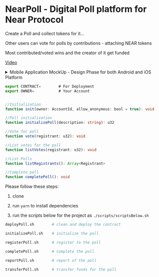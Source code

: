 # NearPoll - Digital Poll platform for Near Protocol
Create a Poll and collect tokens for it...

Other users can vote for polls by contributions - attaching NEAR tokens 

Most contributed/voted wins and the creator of it get funded

[Video](https://www.loom.com/share/0ef23e989d93404098da77950e702e35)

<details>
  <summary>Mobile Application MockUp - Design Phase for both Android and iOS Platform</summary>
  
  ## Screens
  1. ![screen1](https://user-images.githubusercontent.com/61827071/166820733-6de97074-56df-4595-9933-b3ecc5954267.PNG)
  2. ![screen2](https://user-images.githubusercontent.com/61827071/166820765-5478f63b-044d-4224-9b62-5333d0b171d6.PNG)
  3. ![screen3](https://user-images.githubusercontent.com/61827071/166820874-cad3e723-3608-4f43-a7f7-8370f9ebee08.PNG)
  4. ![screen4](https://user-images.githubusercontent.com/61827071/166820886-deccf444-02c6-4c30-9d67-9c555953b336.PNG)
  5. ![screen5](https://user-images.githubusercontent.com/61827071/166820902-6a460005-e4f7-499b-9cad-f9881344f435.PNG)

</details>

```ts
export CONTRACT=        # For Deployment
export OWNER=           # Your Account
```

```ts

//Initialization
function init(owner: AccountId, allow_anonymous: bool = true): void

//Poll initialization
function initializePoll(description: string): u32

//Vote for poll
function vote(registrant: u32): void

//List votes for the poll
function listVotes(registrant: u32): void

//List Polls
function listRegistrants(): Array<Registrant>

//Complete poll
function completePoll(): void

```

Please follow these steps:

1. clone

2. run `yarn` to install dependencies

3. run the scripts below for the project as `./scripts/scriptsBelow.sh` 

```sh
deployPoll.sh        # clean and deploy the contract

initializePoll.sh    # initialize the poll

registerPoll.sh      # register to the poll

completePoll.sh      # complete the poll

reportPoll.sh        # report of the poll

transferPoll.sh      # transfer funds for the poll
```
